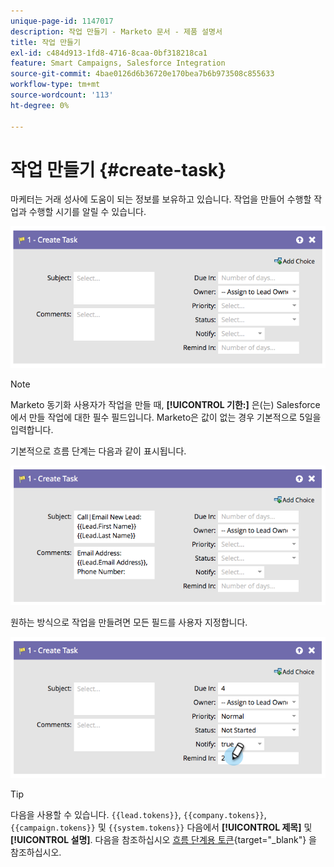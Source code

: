 ```yaml
---
unique-page-id: 1147017
description: 작업 만들기 - Marketo 문서 - 제품 설명서
title: 작업 만들기
exl-id: c484d913-1fd8-4716-8caa-0bf318218ca1
feature: Smart Campaigns, Salesforce Integration
source-git-commit: 4bae0126d6b36720e170bea7b6b973508c855633
workflow-type: tm+mt
source-wordcount: '113'
ht-degree: 0%

---
```


# 작업 만들기 {#create-task}

마케터는 거래 성사에 도움이 되는 정보를 보유하고 있습니다. 작업을 만들어 수행할 작업과 수행할 시기를 알릴 수 있습니다.

![](assets/image2014-9-22-14-3a54-3a46.png)

>[!NOTE]
>
>Marketo 동기화 사용자가 작업을 만들 때, **[!UICONTROL 기한:]** 은(는) Salesforce에서 만들 작업에 대한 필수 필드입니다. Marketo은 값이 없는 경우 기본적으로 5일을 입력합니다.

기본적으로 흐름 단계는 다음과 같이 표시됩니다.

![](assets/image2014-9-22-14-3a54-3a49.png)

원하는 방식으로 작업을 만들려면 모든 필드를 사용자 지정합니다.

![](assets/image2014-9-22-14-3a54-3a52.png)

>[!TIP]
>
>다음을 사용할 수 있습니다. `{{lead.tokens}}`, `{{company.tokens}}`, `{{campaign.tokens}}` 및 `{{system.tokens}}` 다음에서 **[!UICONTROL 제목]** 및 **[!UICONTROL 설명]**. 다음을 참조하십시오 [흐름 단계용 토큰](/help/marketo/product-docs/core-marketo-concepts/smart-campaigns/flow-actions/use-tokens-in-flow-steps.md){target="_blank"} 을 참조하십시오.
